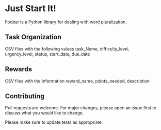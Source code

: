 # Just Start It!

Foobar is a Python library for dealing with word pluralization.
## Task Organization

CSV files with the following values
task_Name, difficulty_level, urgency_level, status, start_date, due_date

## Rewards
CSV files with the information
reward_name, points_needed, description

## Contributing

Pull requests are welcome. For major changes, please open an issue first
to discuss what you would like to change.

Please make sure to update tests as appropriate.